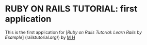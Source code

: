 # RUBY ON RAILS TUTORIAL: first application

This is the first application for [*Ruby on Rails Tutorial: Learn Rails by Example*] (railstutorial.org/) by [M H](michealhartle.com/)